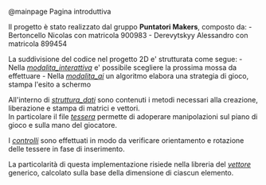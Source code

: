 @mainpage Pagina introduttiva

Il progetto è stato realizzato dal gruppo **Puntatori Makers**, composto da:
    - Bertoncello Nicolas con matricola 900983
    - Derevytskyy Alessandro con matricola 899454

La suddivisione del codice nel progetto 2D e' strutturata come segue:
    - Nella *[modalita_interattiva](modalita__interattiva_8h.html)* e' possibile scegliere la prossima mossa da effettuare
    - Nella *[modalita_ai](modalita__ai_8h.html)* un algoritmo elabora una strategia di gioco, stampa l'esito a schermo

All'interno di *[struttura_dati](struttura__dati_8h.html)* sono contenuti i metodi necessari alla creazione, liberazione e stampa di matrici e vettori.  
In particolare il file *[tessera](tessera_8h.html)* permette di adoperare manipolazioni sul piano di gioco e sulla mano del giocatore.

I *[controlli](controlli_8h.html)* sono effettuati in modo da verificare orientamento e rotazione delle tessere in fase di inserimento.

La particolarità di questa implementazione risiede nella libreria del *[vettore](vettore_8h.html)* generico, calcolato sulla base della dimensione di ciascun elemento.